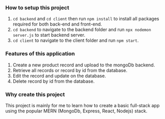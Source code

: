 ### How to setup this project

1. `cd backend` and `cd client` then run `npm install` to install all packages required for both back-end and front-end.
2. `cd backend` to navigate to the backend folder and run `npx nodemon server.js` to start backend server.
3. `cd client` to navigate to the client folder and run `npm start`.

### Features of this application

1. Create a new product record and upload to the mongoDb backend.
2. Retrieve all records or record by id from the database.
3. Edit the record and update on the database.
4. Delete record by id from the database.

### Why create this project

This project is mainly for me to learn how to create a basic full-stack app using the popular MERN (MongoDb, Express, React, Nodejs) stack.